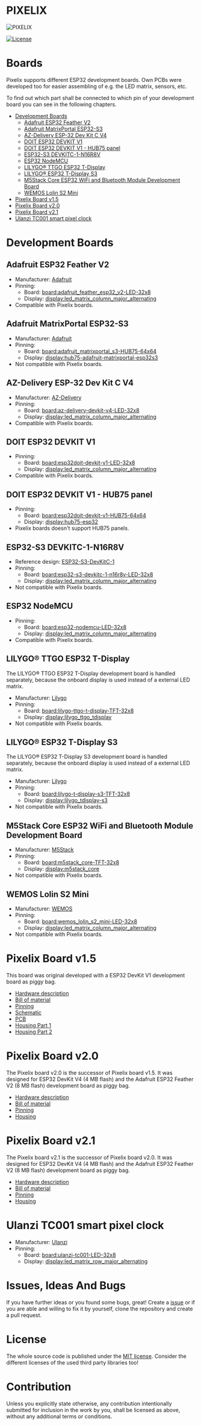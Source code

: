 # PIXELIX <!-- omit in toc -->
![PIXELIX](../images/LogoBlack.png)

[![License](https://img.shields.io/badge/license-MIT-blue.svg)](http://choosealicense.com/licenses/mit/)

# Boards <!-- omit in toc -->
Pixelix supports different ESP32 development boards. Own PCBs were developed too for easier assembling of e.g. the LED matrix, sensors, etc.

To find out which part shall be connected to which pin of your development board you can see in the following chapters.

* [Development Boards](#development-boards)
  * [Adafruit ESP32 Feather V2](#adafruit-esp32-feather-v2)
  * [Adafruit MatrixPortal ESP32-S3](#adafruit-matrixportal-esp32-s3)
  * [AZ-Delivery ESP-32 Dev Kit C V4](#az-delivery-esp-32-dev-kit-c-v4)
  * [DOIT ESP32 DEVKIT V1](#doit-esp32-devkit-v1)
  * [DOIT ESP32 DEVKIT V1 - HUB75 panel](#doit-esp32-devkit-v1---hub75-panel)
  * [ESP32-S3 DEVKITC-1-N16R8V](#esp32-s3-devkitc-1-n16r8v)
  * [ESP32 NodeMCU](#esp32-nodemcu)
  * [LILYGO® TTGO ESP32 T-Display](#lilygo-ttgo-esp32-t-display)
  * [LILYGO® ESP32 T-Display S3](#lilygo-esp32-t-display-s3)
  * [M5Stack Core ESP32 WiFi and Bluetooth Module Development Board](#m5stack-core-esp32-wifi-and-bluetooth-module-development-board)
  * [WEMOS Lolin S2 Mini](#wemos-lolin-s2-mini)
* [Pixelix Board v1.5](#pixelix-board-v15)
* [Pixelix Board v2.0](#pixelix-board-v20)
* [Pixelix Board v2.1](#pixelix-board-v21)
* [Ulanzi TC001 smart pixel clock](#ulanzi-tc001-smart-pixel-clock)

# Development Boards

## Adafruit ESP32 Feather V2
* Manufacturer: [Adafruit](https://learn.adafruit.com/adafruit-esp32-feather-v2)
* Pinning:
  * Board: [board:adafruit_feather_esp32_v2-LED-32x8](../../config/board.ini)
  * Display: [display:led_matrix_column_major_alternating](../../config/display.ini)
* Compatible with Pixelix boards.

## Adafruit MatrixPortal ESP32-S3
* Manufacturer: [Adafruit](https://learn.adafruit.com/adafruit-matrixportal-s3)
* Pinning:
  * Board: [board:adafruit_matrixportal_s3-HUB75-64x64](../../config/board.ini)
  * Display: [display:hub75-adafruit-matrixportal-esp32s3](../../config/display.ini)
* Not compatible with Pixelix boards.

## AZ-Delivery ESP-32 Dev Kit C V4
* Manufacturer: [AZ-Delivery](https://www.az-delivery.de/products/esp-32-dev-kit-c-v4)
* Pinning:
  * Board: [board:az-delivery-devkit-v4-LED-32x8](../../config/board.ini)
  * Display: [display:led_matrix_column_major_alternating](../../config/display.ini)
* Compatible with Pixelix boards.

## DOIT ESP32 DEVKIT V1
* Pinning:
  * Board: [board:esp32doit-devkit-v1-LED-32x8](../../config/board.ini)
  * Display: [display:led_matrix_column_major_alternating](../../config/display.ini)
* Compatible with Pixelix boards.

## DOIT ESP32 DEVKIT V1 - HUB75 panel
* Pinning:
  * Board: [board:esp32doit-devkit-v1-HUB75-64x64](../../config/board.ini)
  * Display: [display:hub75-esp32](../../config/display.ini)
* Pixelix boards doesn't support HUB75 panels.

## ESP32-S3 DEVKITC-1-N16R8V
* Reference design: [ESP32-S3-DevKitC-1](https://docs.espressif.com/projects/esp-idf/en/latest/esp32s3/hw-reference/esp32s3/user-guide-devkitc-1-v1.0.html)
* Pinning:
  * Board: [board:esp32-s3-devkitc-1-n16r8v-LED-32x8](../../config/board.ini)
  * Display: [display:led_matrix_column_major_alternating](../../config/display.ini)
* Not compatible with Pixelix boards.

## ESP32 NodeMCU
* Pinning:
  * Board: [board:esp32-nodemcu-LED-32x8](../../config/board.ini)
  * Display: [display:led_matrix_column_major_alternating](../../config/display.ini)
* Compatible with Pixelix boards.

## LILYGO&reg; TTGO ESP32 T-Display
The LILYGO&reg; TTGO ESP32 T-Display development board is handled separately, because the onboard display is used instead of a external LED matrix.

* Manufacturer: [Lilygo](http://www.lilygo.cn/prod_view.aspx?TypeId=50033&Id=1126&FId=t3:50033:3)
* Pinning:
  * Board: [board:lilygo-ttgo-t-display-TFT-32x8](../../config/board.ini)
  * Display: [display:lilygo_ttgo_tdisplay](../../config/display.ini)
* Not compatible with Pixelix boards.

## LILYGO&reg; ESP32 T-Display S3
The LILYGO&reg; ESP32 T-Display S3 development board is handled separately, because the onboard display is used instead of a external LED matrix.

* Manufacturer: [Lilygo](https://www.lilygo.cc/products/t-display-s3)
* Pinning:
  * Board: [board:lilygo-t-display-s3-TFT-32x8](../../config/board.ini)
  * Display: [display:lilygo_tdisplay-s3](../../config/display.ini)
* Not compatible with Pixelix boards.

## M5Stack Core ESP32 WiFi and Bluetooth Module Development Board
* Manufacturer: [M5Stack](https://m5stack.com/)
* Pinning:
  * Board: [board:m5stack_core-TFT-32x8](../../config/board.ini)
  * Display: [display:m5stack_core](../../config/display.ini)
* Not compatible with Pixelix boards.

## WEMOS Lolin S2 Mini
* Manufacturer: [WEMOS](https://www.wemos.cc/en/latest/s2/s2_mini.html)
* Pinning:
  * Board: [board:wemos_lolin_s2_mini-LED-32x8](../../config/board.ini)
  * Display: [display:led_matrix_column_major_alternating](../../config/display.ini)
* Not compatible with Pixelix boards.

# Pixelix Board v1.5
This board was original developed with a ESP32 DevKit V1 development board as piggy bag.
* [Hardware description](./pixelix/v1.5/ELECTRONIC.md)
* [Bill of material](./pixelix/v1.5/BOM.md)
* [Pinning](../../lib/HalLedMatrix/Board.h)
* [Schematic](./pixelix/v1.5/schematics/)
* [PCB](./pixelix/v1.5/pcb/)
* [Housing Part 1](https://www.thingiverse.com/thing:2791276)
* [Housing Part 2](https://www.thingiverse.com/thing:3884621)

# Pixelix Board v2.0
The Pixelix board v2.0 is the successor of Pixelix board v1.5. It was designed for ESP32 DevKit V4 (4 MB flash) and the Adafruit ESP32 Feather V2 (8 MB flash) development board as piggy bag.
* [Hardware description](./pixelix/v2.0/ELECTRONIC.md)
* [Bill of material](./pixelix/v2.0/BOM.md)
* [Pinning](../../lib/HalLedMatrix/Board.h)
* [Housing](./pixelix/housing/)

# Pixelix Board v2.1
The Pixelix board v2.1 is the successor of Pixelix board v2.0. It was designed for ESP32 DevKit V4 (4 MB flash) and the Adafruit ESP32 Feather V2 (8 MB flash) development board as piggy bag.
* [Hardware description](./pixelix/v2.1/ELECTRONIC.md)
* [Bill of material](./pixelix/v2.1/BOM.md)
* [Pinning](../../lib/HalLedMatrix/Board.h)
* [Housing](./pixelix/housing/)

# Ulanzi TC001 smart pixel clock
* Manufacturer: [Ulanzi](https://www.ulanzi.com/products/ulanzi-pixel-smart-clock-2882)
* Pinning:
  * Board: [board:ulanzi-tc001-LED-32x8](../../config/board.ini)
  * Display: [display:led_matrix_row_major_alternating](../../config/display.ini)

# Issues, Ideas And Bugs <!-- omit in toc -->
If you have further ideas or you found some bugs, great! Create a [issue](https://github.com/BlueAndi/Pixelix/issues) or if you are able and willing to fix it by yourself, clone the repository and create a pull request.

# License <!-- omit in toc -->
The whole source code is published under the [MIT license](http://choosealicense.com/licenses/mit/).
Consider the different licenses of the used third party libraries too!

# Contribution <!-- omit in toc -->
Unless you explicitly state otherwise, any contribution intentionally submitted for inclusion in the work by you, shall be licensed as above, without any
additional terms or conditions.
